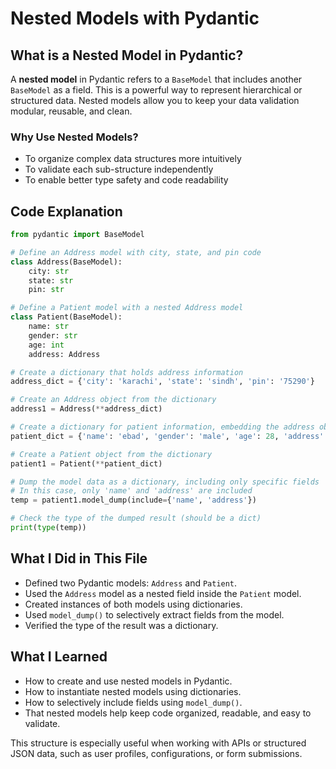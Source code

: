 # Nested Models with Pydantic

## What is a Nested Model in Pydantic?

A **nested model** in Pydantic refers to a `BaseModel` that includes another `BaseModel` as a field. This is a powerful way to represent hierarchical or structured data. Nested models allow you to keep your data validation modular, reusable, and clean.

### Why Use Nested Models?

* To organize complex data structures more intuitively
* To validate each sub-structure independently
* To enable better type safety and code readability

## Code Explanation

```python
from pydantic import BaseModel

# Define an Address model with city, state, and pin code
class Address(BaseModel):
    city: str
    state: str
    pin: str

# Define a Patient model with a nested Address model
class Patient(BaseModel):
    name: str
    gender: str
    age: int
    address: Address

# Create a dictionary that holds address information
address_dict = {'city': 'karachi', 'state': 'sindh', 'pin': '75290'}

# Create an Address object from the dictionary
address1 = Address(**address_dict)

# Create a dictionary for patient information, embedding the address object
patient_dict = {'name': 'ebad', 'gender': 'male', 'age': 28, 'address': address1}

# Create a Patient object from the dictionary
patient1 = Patient(**patient_dict)

# Dump the model data as a dictionary, including only specific fields
# In this case, only 'name' and 'address' are included
temp = patient1.model_dump(include={'name', 'address'})

# Check the type of the dumped result (should be a dict)
print(type(temp))
```

## What I Did in This File

* Defined two Pydantic models: `Address` and `Patient`.
* Used the `Address` model as a nested field inside the `Patient` model.
* Created instances of both models using dictionaries.
* Used `model_dump()` to selectively extract fields from the model.
* Verified the type of the result was a dictionary.

## What I Learned

* How to create and use nested models in Pydantic.
* How to instantiate nested models using dictionaries.
* How to selectively include fields using `model_dump()`.
* That nested models help keep code organized, readable, and easy to validate.

This structure is especially useful when working with APIs or structured JSON data, such as user profiles, configurations, or form submissions.
